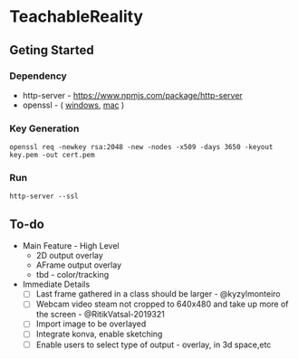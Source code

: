 # TeachableReality


## Geting Started

### Dependency
- http-server - https://www.npmjs.com/package/http-server
- openssl - ( [windows](https://slproweb.com/products/Win32OpenSSL.html), [mac](https://stackoverflow.com/questions/35129977/how-to-install-latest-version-of-openssl-mac-os-x-el-capitan) )

### Key Generation
```
openssl req -newkey rsa:2048 -new -nodes -x509 -days 3650 -keyout key.pem -out cert.pem
```

### Run
```
http-server --ssl
```

## To-do
- Main Feature - High Level
  - 2D output overlay
  - AFrame output overlay
  - tbd - color/tracking
- Immediate Details
  - [ ] Last frame gathered in a class should be larger - @kyzylmonteiro
  - [ ] Webcam video steam not cropped to 640x480 and take up more of the screen - @RitikVatsal-2019321 
  - [ ] Import image to be overlayed
  - [ ] Integrate konva, enable sketching
  - [ ] Enable users to select type of output - overlay, in 3d space,etc
